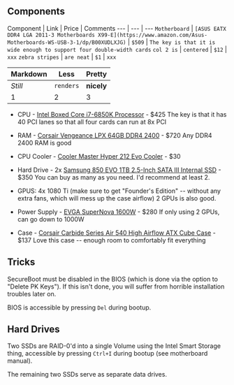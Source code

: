 ## Components

Component | Link | Price | Comments
--- | --- | ---
`Motherboard` | `[ASUS EATX DDR4 LGA 2011-3 Motherboards X99-E](https://www.amazon.com/Asus-Motherboards-WS-USB-3-1/dp/B00XUDLXJG)` | `$509` | `The key is that it is wide enough to support four double-width cards`
`col 2 is` | `centered` | `$12` | `xxx`
`zebra stripes` | `are neat` | `$1` | `xxx`

Markdown | Less | Pretty
--- | --- | ---
*Still* | `renders` | **nicely**
1 | 2 | 3

- CPU - [Intel Boxed Core i7-6850K Processor](https://www.amazon.com/gp/product/B01FJLAITC) - $425
The key is that it has 40 PCI lanes so that all four cards can run at 8x PCI

- RAM - [Corsair Vengeance LPX 64GB DDR4 2400](https://www.amazon.com/gp/product/B01ET6Y09C) - $720
Any DDR4 2400 RAM is good

- CPU Cooler - [Cooler Master Hyper 212 Evo Cooler](https://www.amazon.com/dp/B005O65JXI) - $30

- Hard Drive - 2x [Samsung 850 EVO 1TB 2.5-Inch SATA III Internal SSD](https://www.amazon.com/gp/product/B00OBRFFAS) - $350
You can buy as many as you need. I'd recommend at least 2.

- GPUS: 4x 1080 Ti (make sure to get "Founder's Edition" -- without any extra fans, which will mess up the case airflow)
2 GPUs is also good.

- Power Supply - [EVGA SuperNova 1600W](https://www.amazon.com/EVGA-SuperNOVA-PLATINUM-Crossfire-220-P2-1600-X1/dp/B00NJG61JQ) - $280 
If only using 2 GPUs, can go down to 1000W

- Case - [Corsair Carbide Series Air 540 High Airflow ATX Cube Case](https://www.amazon.com/gp/product/B00D6GINF4) - $137
Love this case -- enough room to comfortably fit everything

## Tricks

SecureBoot must be disabled in the BIOS (which is done via the option to "Delete PK Keys").
If this isn't done, you will suffer from horrible installation troubles later on.

BIOS is accessible by pressing `Del` during bootup.

## Hard Drives

Two SSDs are RAID-0'd into a single Volume using the Intel Smart Storage thing, accessible by pressing `Ctrl+I` during bootup (see motherboard manual).

The remaining two SSDs serve as separate data drives.
